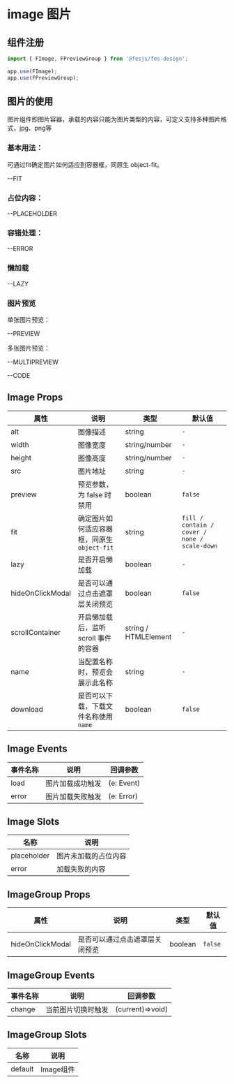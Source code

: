 # image 图片

## 组件注册

```js
import { FImage, FPreviewGroup } from '@fesjs/fes-design';

app.use(FImage);
app.use(FPreviewGroup);
```

## 图片的使用
图片组件即图片容器，承载的内容只能为图片类型的内容，可定义支持多种图片格式，jpg、png等

### 基本用法：
可通过fit确定图片如何适应到容器框，同原生 object-fit。

--FIT

### 占位内容：

--PLACEHOLDER

### 容错处理：

--ERROR

### 懒加载

--LAZY

### 图片预览
单张图片预览：

--PREVIEW


多张图片预览：

--MULTIPREVIEW

--CODE

## Image Props

| 属性 | 说明 | 类型 | 默认值  |
| ------------- | ------------- | ------------- | ------------- |
| alt  | 图像描述 | string | `-` |
| width  | 图像宽度 | string/number | `-` |
| height  | 图像高度 | string/number | `-` |
| src  | 图片地址	 | string | `-` |
| preview  | 预览参数，为 false 时禁用	 | boolean  | `false` |
| fit  | 确定图片如何适应容器框，同原生 `object-fit`	 | string  | `fill / contain / cover / none / scale-down` |
| lazy  | 是否开启懒加载 | boolean  | `-` |
| hideOnClickModal  | 是否可以通过点击遮罩层关闭预览	 | 	boolean | `false` |
| scrollContainer  | 开启懒加载后，监听 scroll 事件的容器 | string / HTMLElement  | `-` |
| name  | 当配置名称时，预览会展示此名称 | string   | `-` |
| download  | 是否可以下载，下载文件名称使用`name` | boolean   | `false` |


## Image Events

| 事件名称 | 说明 | 回调参数 |
| ------------- | ------------- | ------------- |
| load  | 图片加载成功触发 | (e: Event) |
| error  | 	图片加载失败触发 | (e: Error) |

## Image Slots

| 名称 | 说明 | 
| ------------- | ------------- | 
| placeholder  | 图片未加载的占位内容 | 
| error  | 加载失败的内容	 |

## ImageGroup Props

| 属性 | 说明 | 类型 | 默认值  |
| ------------- | ------------- | ------------- | ------------- |
| hideOnClickModal  | 是否可以通过点击遮罩层关闭预览	 | 	boolean | `false` |


## ImageGroup Events

| 事件名称 | 说明 | 回调参数 |
| ------------- | ------------- | ------------- |
| change  | 当前图片切换时触发	| (current)=>void) |

## ImageGroup Slots

| 名称 | 说明 | 
| ------------- | ------------- |
| default  |  Image组件	 |